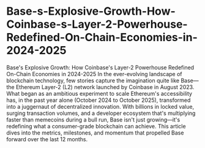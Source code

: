 # Base-s-Explosive-Growth-How-Coinbase-s-Layer-2-Powerhouse-Redefined-On-Chain-Economies-in-2024-2025
Base's Explosive Growth: How Coinbase's Layer-2 Powerhouse Redefined On-Chain Economies in 2024-2025
In the ever-evolving landscape of blockchain technology, few stories capture the imagination quite like Base—the Ethereum Layer-2 (L2) network launched by Coinbase in August 2023. What began as an ambitious experiment to scale Ethereum's accessibility has, in the past year alone (October 2024 to October 2025), transformed into a juggernaut of decentralized innovation. With billions in locked value, surging transaction volumes, and a developer ecosystem that's multiplying faster than memecoins during a bull run, Base isn't just growing—it's redefining what a consumer-grade blockchain can achieve. This article dives into the metrics, milestones, and momentum that propelled Base forward over the last 12 months.

